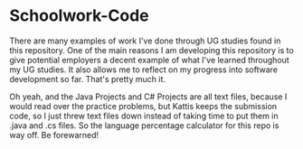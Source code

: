 # Schoolwork-Code
There are many examples of work I've done through UG studies found in this repository. One of the main reasons I am developing this repository is to give potential employers a decent example of what I've learned throughout my UG studies. It also allows me to reflect on my progress into software development so far.  That's pretty much it.

Oh yeah, and the Java Projects and C# Projects are all text files, because I would read over the practice problems, but Kattis keeps the submission code, so I just threw text files down instead of taking time to put them in .java and .cs files. So the language percentage calculator for this repo is way off. Be forewarned!
